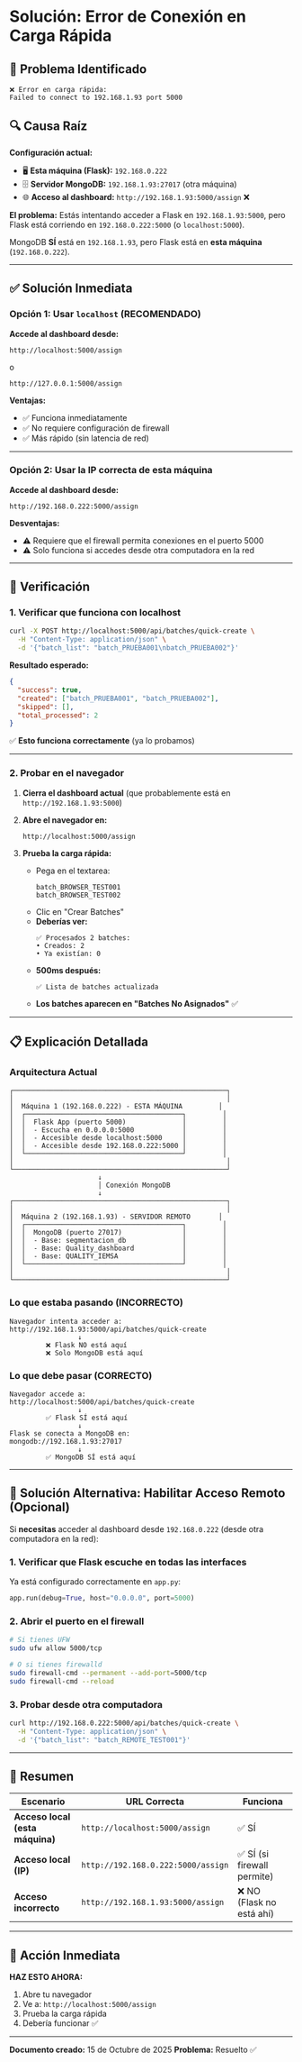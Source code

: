 # Solución: Error de Conexión en Carga Rápida

## 🐛 Problema Identificado

```
❌ Error en carga rápida:
Failed to connect to 192.168.1.93 port 5000
```

## 🔍 Causa Raíz

**Configuración actual:**
- 🖥️ **Esta máquina (Flask):** `192.168.0.222`
- 🗄️ **Servidor MongoDB:** `192.168.1.93:27017` (otra máquina)
- 🌐 **Acceso al dashboard:** `http://192.168.1.93:5000/assign` ❌

**El problema:**
Estás intentando acceder a Flask en `192.168.1.93:5000`, pero Flask está corriendo en `192.168.0.222:5000` (o `localhost:5000`).

MongoDB **SÍ** está en `192.168.1.93`, pero Flask está en **esta máquina** (`192.168.0.222`).

---

## ✅ Solución Inmediata

### Opción 1: Usar `localhost` (RECOMENDADO)

**Accede al dashboard desde:**
```
http://localhost:5000/assign
```

o

```
http://127.0.0.1:5000/assign
```

**Ventajas:**
- ✅ Funciona inmediatamente
- ✅ No requiere configuración de firewall
- ✅ Más rápido (sin latencia de red)

---

### Opción 2: Usar la IP correcta de esta máquina

**Accede al dashboard desde:**
```
http://192.168.0.222:5000/assign
```

**Desventajas:**
- ⚠️ Requiere que el firewall permita conexiones en el puerto 5000
- ⚠️ Solo funciona si accedes desde otra computadora en la red

---

## 🧪 Verificación

### 1. Verificar que funciona con localhost

```bash
curl -X POST http://localhost:5000/api/batches/quick-create \
  -H "Content-Type: application/json" \
  -d '{"batch_list": "batch_PRUEBA001\nbatch_PRUEBA002"}'
```

**Resultado esperado:**
```json
{
  "success": true,
  "created": ["batch_PRUEBA001", "batch_PRUEBA002"],
  "skipped": [],
  "total_processed": 2
}
```

✅ **Esto funciona correctamente** (ya lo probamos)

---

### 2. Probar en el navegador

1. **Cierra el dashboard actual** (que probablemente está en `http://192.168.1.93:5000`)

2. **Abre el navegador en:**
   ```
   http://localhost:5000/assign
   ```

3. **Prueba la carga rápida:**
   - Pega en el textarea:
     ```
     batch_BROWSER_TEST001
     batch_BROWSER_TEST002
     ```
   - Clic en "Crear Batches"
   - **Deberías ver:**
     ```
     ✅ Procesados 2 batches:
     • Creados: 2
     • Ya existían: 0
     ```
   - **500ms después:**
     ```
     ✅ Lista de batches actualizada
     ```
   - **Los batches aparecen en "Batches No Asignados"** ✅

---

## 📋 Explicación Detallada

### Arquitectura Actual

```
┌─────────────────────────────────────────────────────┐
│                                                     │
│  Máquina 1 (192.168.0.222) - ESTA MÁQUINA         │
│  ┌───────────────────────────────────────┐         │
│  │  Flask App (puerto 5000)              │         │
│  │  - Escucha en 0.0.0.0:5000            │         │
│  │  - Accesible desde localhost:5000     │         │
│  │  - Accesible desde 192.168.0.222:5000 │         │
│  └───────────────────────────────────────┘         │
│                                                     │
└─────────────────────────────────────────────────────┘
                      ↓
                      │ Conexión MongoDB
                      ↓
┌─────────────────────────────────────────────────────┐
│                                                     │
│  Máquina 2 (192.168.1.93) - SERVIDOR REMOTO       │
│  ┌───────────────────────────────────────┐         │
│  │  MongoDB (puerto 27017)               │         │
│  │  - Base: segmentacion_db              │         │
│  │  - Base: Quality_dashboard            │         │
│  │  - Base: QUALITY_IEMSA                │         │
│  └───────────────────────────────────────┘         │
│                                                     │
└─────────────────────────────────────────────────────┘
```

### Lo que estaba pasando (INCORRECTO)

```
Navegador intenta acceder a:
http://192.168.1.93:5000/api/batches/quick-create
                 ↓
         ❌ Flask NO está aquí
         ❌ Solo MongoDB está aquí
```

### Lo que debe pasar (CORRECTO)

```
Navegador accede a:
http://localhost:5000/api/batches/quick-create
                 ↓
         ✅ Flask SÍ está aquí
                 ↓
Flask se conecta a MongoDB en:
mongodb://192.168.1.93:27017
                 ↓
         ✅ MongoDB SÍ está aquí
```

---

## 🔧 Solución Alternativa: Habilitar Acceso Remoto (Opcional)

Si **necesitas** acceder al dashboard desde `192.168.0.222` (desde otra computadora en la red):

### 1. Verificar que Flask escuche en todas las interfaces

Ya está configurado correctamente en `app.py`:
```python
app.run(debug=True, host="0.0.0.0", port=5000)
```

### 2. Abrir el puerto en el firewall

```bash
# Si tienes UFW
sudo ufw allow 5000/tcp

# O si tienes firewalld
sudo firewall-cmd --permanent --add-port=5000/tcp
sudo firewall-cmd --reload
```

### 3. Probar desde otra computadora

```bash
curl http://192.168.0.222:5000/api/batches/quick-create \
  -H "Content-Type: application/json" \
  -d '{"batch_list": "batch_REMOTE_TEST001"}'
```

---

## 📝 Resumen

| Escenario | URL Correcta | Funciona |
|-----------|--------------|----------|
| **Acceso local (esta máquina)** | `http://localhost:5000/assign` | ✅ SÍ |
| **Acceso local (IP)** | `http://192.168.0.222:5000/assign` | ✅ SÍ (si firewall permite) |
| **Acceso incorrecto** | `http://192.168.1.93:5000/assign` | ❌ NO (Flask no está ahí) |

---

## 🎯 Acción Inmediata

**HAZ ESTO AHORA:**

1. Abre tu navegador
2. Ve a: `http://localhost:5000/assign`
3. Prueba la carga rápida
4. Debería funcionar ✅

---

**Documento creado:** 15 de Octubre de 2025
**Problema:** Resuelto ✅
